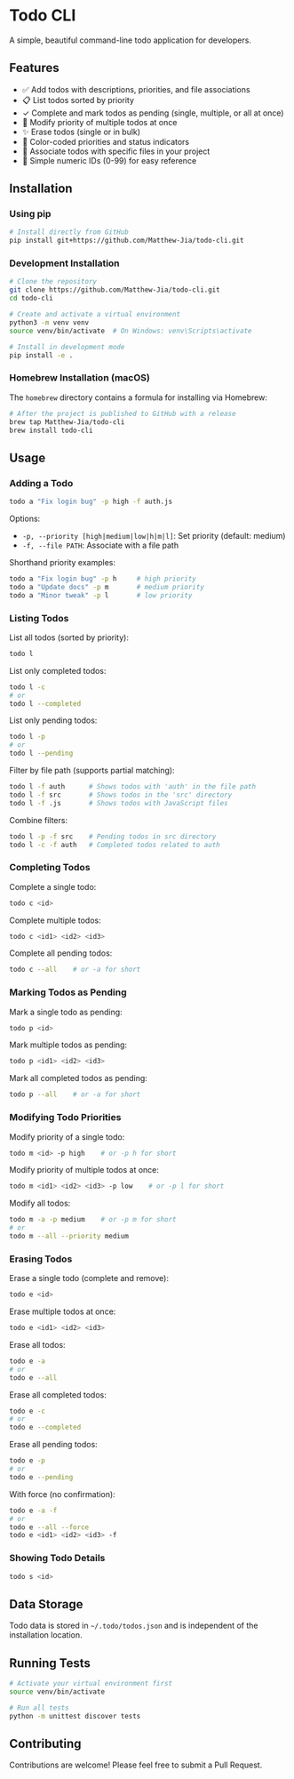 # Todo CLI

A simple, beautiful command-line todo application for developers.

## Features

- ✅ Add todos with descriptions, priorities, and file associations
- 📋 List todos sorted by priority
- ✓ Complete and mark todos as pending (single, multiple, or all at once)
- 🔄 Modify priority of multiple todos at once
- ✨ Erase todos (single or in bulk)
- 🎨 Color-coded priorities and status indicators
- 📁 Associate todos with specific files in your project
- 🔢 Simple numeric IDs (0-99) for easy reference

## Installation

### Using pip

```bash
# Install directly from GitHub
pip install git+https://github.com/Matthew-Jia/todo-cli.git
```

### Development Installation

```bash
# Clone the repository
git clone https://github.com/Matthew-Jia/todo-cli.git
cd todo-cli

# Create and activate a virtual environment
python3 -m venv venv
source venv/bin/activate  # On Windows: venv\Scripts\activate

# Install in development mode
pip install -e .
```

### Homebrew Installation (macOS)

The `homebrew` directory contains a formula for installing via Homebrew:

```bash
# After the project is published to GitHub with a release
brew tap Matthew-Jia/todo-cli
brew install todo-cli
```

## Usage

### Adding a Todo

```bash
todo a "Fix login bug" -p high -f auth.js
```

Options:
- `-p, --priority [high|medium|low|h|m|l]`: Set priority (default: medium)
- `-f, --file PATH`: Associate with a file path

Shorthand priority examples:
```bash
todo a "Fix login bug" -p h     # high priority
todo a "Update docs" -p m       # medium priority
todo a "Minor tweak" -p l       # low priority
```

### Listing Todos

List all todos (sorted by priority):
```bash
todo l
```

List only completed todos:
```bash
todo l -c
# or
todo l --completed
```

List only pending todos:
```bash
todo l -p
# or
todo l --pending
```

Filter by file path (supports partial matching):
```bash
todo l -f auth      # Shows todos with 'auth' in the file path
todo l -f src       # Shows todos in the 'src' directory
todo l -f .js       # Shows todos with JavaScript files
```

Combine filters:
```bash
todo l -p -f src    # Pending todos in src directory
todo l -c -f auth   # Completed todos related to auth
```

### Completing Todos

Complete a single todo:
```bash
todo c <id>
```

Complete multiple todos:
```bash
todo c <id1> <id2> <id3>
```

Complete all pending todos:
```bash
todo c --all    # or -a for short
```

### Marking Todos as Pending

Mark a single todo as pending:
```bash
todo p <id>
```

Mark multiple todos as pending:
```bash
todo p <id1> <id2> <id3>
```

Mark all completed todos as pending:
```bash
todo p --all    # or -a for short
```

### Modifying Todo Priorities

Modify priority of a single todo:
```bash
todo m <id> -p high    # or -p h for short
```

Modify priority of multiple todos at once:
```bash
todo m <id1> <id2> <id3> -p low    # or -p l for short
```

Modify all todos:
```bash
todo m -a -p medium    # or -p m for short
# or
todo m --all --priority medium
```

### Erasing Todos

Erase a single todo (complete and remove):
```bash
todo e <id>
```

Erase multiple todos at once:
```bash
todo e <id1> <id2> <id3>
```

Erase all todos:
```bash
todo e -a
# or
todo e --all
```

Erase all completed todos:
```bash
todo e -c
# or
todo e --completed
```

Erase all pending todos:
```bash
todo e -p
# or
todo e --pending
```

With force (no confirmation):
```bash
todo e -a -f
# or
todo e --all --force
todo e <id1> <id2> <id3> -f
```

### Showing Todo Details

```bash
todo s <id>
```

## Data Storage

Todo data is stored in `~/.todo/todos.json` and is independent of the installation location.

## Running Tests

```bash
# Activate your virtual environment first
source venv/bin/activate

# Run all tests
python -m unittest discover tests
```

## Contributing

Contributions are welcome! Please feel free to submit a Pull Request.
